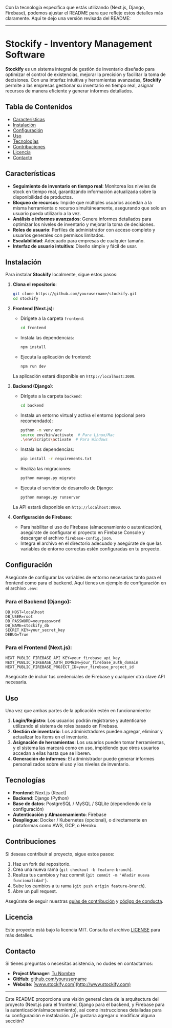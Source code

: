 Con la tecnología específica que estás utilizando (Next.js, Django, Firebase), podemos ajustar el README para que refleje estos detalles más claramente. Aquí te dejo una versión revisada del README:

---

# Stockify - Inventory Management Software

**Stockify** es un sistema integral de gestión de inventario diseñado para optimizar el control de existencias, mejorar la precisión y facilitar la toma de decisiones. Con una interfaz intuitiva y herramientas avanzadas, **Stockify** permite a las empresas gestionar su inventario en tiempo real, asignar recursos de manera eficiente y generar informes detallados.

## Tabla de Contenidos
- [Características](#características)
- [Instalación](#instalación)
- [Configuración](#configuración)
- [Uso](#uso)
- [Tecnologías](#tecnologías)
- [Contribuciones](#contribuciones)
- [Licencia](#licencia)
- [Contacto](#contacto)

## Características

- **Seguimiento de inventario en tiempo real**: Monitorea los niveles de stock en tiempo real, garantizando información actualizada sobre la disponibilidad de productos.
- **Bloqueo de recursos**: Impide que múltiples usuarios accedan a la misma herramienta o recurso simultáneamente, asegurando que solo un usuario pueda utilizarlo a la vez.
- **Análisis e informes avanzados**: Genera informes detallados para optimizar los niveles de inventario y mejorar la toma de decisiones.
- **Roles de usuario**: Perfiles de administrador con acceso completo y usuarios generales con permisos limitados.
- **Escalabilidad**: Adecuado para empresas de cualquier tamaño.
- **Interfaz de usuario intuitiva**: Diseño simple y fácil de usar.

## Instalación

Para instalar **Stockify** localmente, sigue estos pasos:

1. **Clona el repositorio**:
   ```bash
   git clone https://github.com/yourusername/stockify.git
   cd stockify
   ```

2. **Frontend (Next.js)**:
   - Dirígete a la carpeta `frontend`:
     ```bash
     cd frontend
     ```
   - Instala las dependencias:
     ```bash
     npm install
     ```
   - Ejecuta la aplicación de frontend:
     ```bash
     npm run dev
     ```
   La aplicación estará disponible en `http://localhost:3000`.

3. **Backend (Django)**:
   - Dirígete a la carpeta `backend`:
     ```bash
     cd backend
     ```
   - Instala un entorno virtual y activa el entorno (opcional pero recomendado):
     ```bash
     python -m venv env
     source env/bin/activate  # Para Linux/Mac
     .\env\Scripts\activate  # Para Windows
     ```
   - Instala las dependencias:
     ```bash
     pip install -r requirements.txt
     ```
   - Realiza las migraciones:
     ```bash
     python manage.py migrate
     ```
   - Ejecuta el servidor de desarrollo de Django:
     ```bash
     python manage.py runserver
     ```
   La API estará disponible en `http://localhost:8000`.

4. **Configuración de Firebase**:
   - Para habilitar el uso de Firebase (almacenamiento o autenticación), asegúrate de configurar el proyecto en Firebase Console y descargar el archivo `firebase-config.json`.
   - Integra el archivo en el directorio adecuado y asegúrate de que las variables de entorno correctas estén configuradas en tu proyecto.

## Configuración

Asegúrate de configurar las variables de entorno necesarias tanto para el frontend como para el backend. Aquí tienes un ejemplo de configuración en el archivo `.env`:

### Para el Backend (Django):

```env
DB_HOST=localhost
DB_USER=root
DB_PASSWORD=yourpassword
DB_NAME=stockify_db
SECRET_KEY=your_secret_key
DEBUG=True
```

### Para el Frontend (Next.js):

```env
NEXT_PUBLIC_FIREBASE_API_KEY=your_firebase_api_key
NEXT_PUBLIC_FIREBASE_AUTH_DOMAIN=your_firebase_auth_domain
NEXT_PUBLIC_FIREBASE_PROJECT_ID=your_firebase_project_id
```

Asegúrate de incluir tus credenciales de Firebase y cualquier otra clave API necesaria.

## Uso

Una vez que ambas partes de la aplicación estén en funcionamiento:

1. **Login/Registro**: Los usuarios podrán registrarse y autenticarse utilizando el sistema de roles basado en Firebase.
2. **Gestión de inventario**: Los administradores pueden agregar, eliminar y actualizar los ítems en el inventario.
3. **Asignación de herramientas**: Los usuarios pueden tomar herramientas, y el sistema las marcará como en uso, impidiendo que otros usuarios accedan a ellas hasta que se liberen.
4. **Generación de informes**: El administrador puede generar informes personalizados sobre el uso y los niveles de inventario.

## Tecnologías

- **Frontend**: Next.js (React)
- **Backend**: Django (Python)
- **Base de datos**: PostgreSQL / MySQL / SQLite (dependiendo de la configuración)
- **Autenticación y Almacenamiento**: Firebase
- **Despliegue**: Docker / Kubernetes (opcional), o directamente en plataformas como AWS, GCP, o Heroku.
  
## Contribuciones

Si deseas contribuir al proyecto, sigue estos pasos:

1. Haz un fork del repositorio.
2. Crea una nueva rama (`git checkout -b feature-branch`).
3. Realiza tus cambios y haz commit (`git commit -m 'Añadir nueva funcionalidad'`).
4. Sube los cambios a tu rama (`git push origin feature-branch`).
5. Abre un pull request.

Asegúrate de seguir nuestras [guías de contribución](CONTRIBUTING.md) y [código de conducta](CODE_OF_CONDUCT.md).

## Licencia

Este proyecto está bajo la licencia MIT. Consulta el archivo [LICENSE](LICENSE) para más detalles.

## Contacto

Si tienes preguntas o necesitas asistencia, no dudes en contactarnos:

- **Project Manager**: [Tu Nombre](mailto:your.email@example.com)
- **GitHub**: [github.com/yourusername](https://github.com/yourusername)
- **Website**: [www.stockify.com](http://www.stockify.com)

---

Este README proporciona una visión general clara de la arquitectura del proyecto (Next.js para el frontend, Django para el backend, y Firebase para la autenticación/almacenamiento), así como instrucciones detalladas para su configuración e instalación. ¿Te gustaría agregar o modificar alguna sección?
